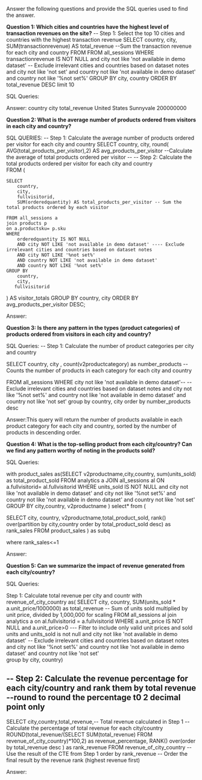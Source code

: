 Answer the following questions and provide the SQL queries used to find the answer.

    
**Question 1: Which cities and countries have the highest level of transaction revenues on the site?**
-- Step 1: Select the top 10 cities and countries with the highest transaction revenue
SELECT
     country,
     city,
    SUM(transactionrevenue) AS total_revenue --Sum the transaction revenue for each city and country
FROM 
FROM all_sessions
WHERE 
    transactionrevenue IS NOT NULL
	and city not like 'not available in demo dataset' -- Exclude irrelevant cities and countries based on dataset notes
	and city not like 'not set'
	and country not like 'not available in demo dataset'
	and country not like '%not set%'
GROUP BY 
     city,
	 country
ORDER BY 
    total_revenue DESC
	limit 10

SQL Queries:



Answer:   country	     city	          total_revenue
         United States     Sunnyvale  	          200000000




**Question 2: What is the average number of products ordered from visitors in each city and country?**


SQL QUERIES:
-- Step 1: Calculate the average number of products ordered per visitor for each city and country
SELECT 
    country,
    city,
   round( AVG(total_products_per_visitor),2) AS avg_products_per_visitor  --Calculate the average of total products ordered per visitor
--    -- Step 2: Calculate the total products ordered per visitor for each city and country  
FROM (

    SELECT 
        country,
        city,
        fullvisitorid,
        SUM(orderedquantity) AS total_products_per_visitor -- Sum the total products ordered by each visitor

    FROM all_sessions a
	join products p
	on a.productsku= p.sku
    WHERE 
        orderedquantity IS NOT NULL
        AND city NOT LIKE 'not available in demo dataset' ---- Exclude irrelevant cities and countries based on dataset notes
        AND city NOT LIKE '%not set%'
        AND country NOT LIKE 'not available in demo dataset'
        AND country NOT LIKE '%not set%'
    GROUP BY 
        country, 
        city, 
       fullvisitorid
) AS visitor_totals
GROUP BY 
    country, 
    city
ORDER BY 
    avg_products_per_visitor DESC;
	

Answer:





**Question 3: Is there any pattern in the types (product categories) of products ordered from visitors in each city and country?**


SQL Queries:
-- Step 1: Calculate the number of product categories per city and country

SELECT 
    country,
	city ,
	count(v2productcategory) as number_products --Counts the number of products in each category for each city and country
       
FROM all_sessions
WHERE 
	city not like 'not available in demo dataset'-- -- Exclude irrelevant cities and countries based on dataset notes
	and city not like '%not set%' 
	and country not like 'not available in demo dataset'
	and country not like 'not set'
group by country,
        city
order by number_products desc





Answer:This query will return the number of products available in each product category for each city and country, sorted by the number of products in descending order.





**Question 4: What is the top-selling product from each city/country? Can we find any pattern worthy of noting in the products sold?**


SQL Queries:

with product_sales as(SELECT 
      v2productname,city,country,
	  sum(units_sold) as total_product_sold
FROM analytics a
JOIN all_sessions al
ON a.fullvisitorid= al.fullvisitorid
WHERE 
    units_sold IS NOT NULL
	and city not like 'not available in demo dataset'
	and city not like '%not set%'
	and country not like 'not available in demo dataset'
	and country not like 'not set'
GROUP BY city,country, v2productname
)
select*
from (


SELECT city, country, v2productname,total_product_sold,
rank() over(partition by city,country order by total_product_sold desc) as rank_sales
FROM product_sales 
) as subq

where rank_sales<=1



Answer:





**Question 5: Can we summarize the impact of revenue generated from each city/country?**

SQL Queries:

Step 1: Calculate total revenue per city and countr
with revenue_of_city_country as(
        SELECT city, country,
        SUM(units_sold * a.unit_price/1000000) as total_revenue -- Sum of units sold multiplied by unit price, divided by 1,000,000 for scaling
	   FROM  all_sessions al
	   join  analytics a
	   on al.fullvisitorid = a.fullvisitorid
	  WHERE 
      a.unit_price IS NOT NULL and a.unit_price>0 --- Filter to include only valid unit prices and sold units
	  and units_sold is not null
	  and city not like 'not available in demo dataset' -- Exclude irrelevant cities and countries based on dataset notes
	  and city not like '%not set%'
	  and country not like 'not available in demo dataset'
	  and country not like 'not set'   
	  group by city, country)


-- Step 2: Calculate the revenue percentage for each city/country and rank them by total revenue
--round to round the percentage t0 2 decimal point only
--
SELECT city,country,total_revenue,-- Total revenue calculated in Step 1
    -- Calculate the percentage of total revenue for each city/country
ROUND(total_revenue/(SELECT SUM(total_revenue) FROM revenue_of_city_country)*100,2) as revenue_percentage,
RANK() over(order by total_revenue desc ) as rank_revenue
FROM revenue_of_city_country --Use the result of the CTE from Step 1
order by rank_revenue -- Order the final result by the revenue rank (highest revenue first)



Answer:







